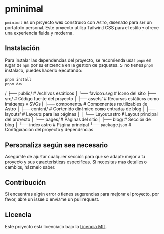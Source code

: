 # pminimal

`pminimal` es un proyecto web construido con Astro, diseñado para ser un portafolio personal. Este proyecto utiliza Tailwind CSS para el estilo y ofrece una experiencia fluida y moderna.

## Instalación

Para instalar las dependencias del proyecto, se recomienda usar `pnpm` en lugar de `npm` por su eficiencia en la gestión de paquetes. Si no tienes `pnpm` instalado, puedes hacerlo ejecutando:

```bash
pnpm install
pnpm dev
```

/
├── public/                  # Archivos estáticos
│   └── favicon.svg          # Icono del sitio
├── src/                     # Código fuente del proyecto
│   ├── assets/              # Recursos estáticos como imágenes y SVGs
│   ├── components/          # Componentes reutilizables de Astro
│   ├── content/             # Contenido dinámico como entradas de blog
│   ├── layouts/             # Layouts para las páginas
│   │   └── Layout.astro     # Layout principal del proyecto
│   └── pages/               # Páginas del sitio
│       ├── blog/            # Sección de blog
│       └── index.astro      # Página principal
└── package.json             # Configuración del proyecto y dependencias

## Personaliza según sea necesario

Asegúrate de ajustar cualquier sección para que se adapte mejor a tu proyecto y sus características específicas. Si necesitas más detalles o cambios, házmelo saber.

## Contribución

Si encuentras algún error o tienes sugerencias para mejorar el proyecto, por favor, abre un issue o envíame un pull request.

## Licencia

Este proyecto está licenciado bajo la [Licencia MIT](LICENSE).

